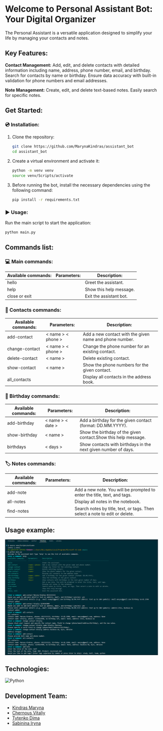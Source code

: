 # Welcome to Personal Assistant Bot: Your Digital Organizer

The Personal Assistant is a versatile application designed to simplify your life by managing your contacts and notes.

## Key Features:

**Contact Management:** Add, edit, and delete contacts with detailed information including name, address, phone number, email, and birthday. Search for contacts by name or birthday. Ensure data accuracy with built-in validation for phone numbers and email addresses.

**Note Management:** Create, edit, and delete text-based notes. Easily search for specific notes.

## Get Started:

### :cd: Installation:

1. Clone the repository:

   ```bash
   git clone https://github.com/MarynaKindras/assistant_bot
   cd assistant_bot
   ```

2. Create a virtual environment and activate it:

   ```bash
   python -m venv venv
   source venv/Scripts/activate
   ```

3. Before running the bot, install the necessary dependencies using the following command:

   ```bash
   pip install -r requirements.txt
   ```

### :arrow_forward: Usage:

Run the main script to start the application:

```bash
python main.py
```

## Commands list:

### :computer: Main commands:

| Available commands: | Parameters: | Description:            |
| ------------------- | ----------- | ----------------------- |
| hello               |             | Greet the assistant.    |
| help                |             | Show this help message. |
| close or exit       |             | Exit the assistant bot. |

### :calling: Contacts commands:

| Available commands: | Parameters:        | Description:                                            |
| ------------------- | ------------------ | ------------------------------------------------------- |
| add-contact         | < name > < phone > | Add a new contact with the given name and phone number. |
| change-contact      | < name > < phone > | Change the phone number for an existing contact.        |
| delete-contact      | < name >           | Delete existing contact.                                |
| show-contact        | < name >           | Show the phone numbers for the given contact.           |
| all_contacts        |                    | Display all contacts in the address book.               |

### :calendar: Birthday commands:

| Available commands: | Parameters:       | Description:                                                   |
| ------------------- | ----------------- | -------------------------------------------------------------- |
| add-birthday        | < name > < date > | Add a birthday for the given contact (format: DD.MM.YYYY).     |
| show-birthday       | < name >          | Show the birthday of the given contact.Show this help message. |
| birthdays           | < days >          | Show contacts with birthdays in the next given number of days. |

### :label: Notes commands:

| Available commands: | Parameters: | Description:                                                                |
| ------------------- | ----------- | --------------------------------------------------------------------------- |
| add-note            |             | Add a new note. You will be prompted to enter the title, text, and tags.    |
| all-notes           |             | Display all notes in the notebook.                                          |
| find-notes          |             | Search notes by title, text, or tags. Then select a note to edit or delete. |

## Usage example:

![Usage](./assets/Usage_example_01.png)

## Technologies:

![Python](https://img.shields.io/badge/python-3670A0?style=for-the-badge&logo=python&logoColor=ffdd54)

## Development Team:

- [Kindras Maryna](https://github.com/MarynaKindras)
- [Chernous Vitaliy](https://github.com/vitalii-kyiv)
- [Tytenko Dima](https://github.com/dimatytenko)
- [Sabinina Iryna](https://github.com/IrynaSabinina)
